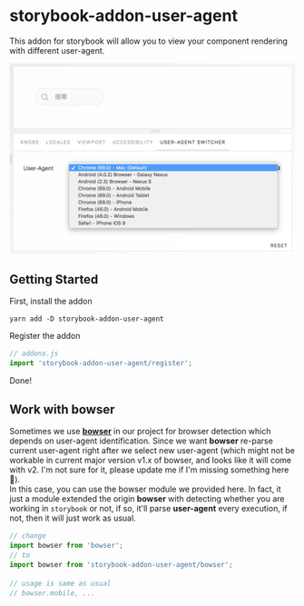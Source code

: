 # storybook-addon-user-agent
This addon for storybook will allow you to view your component rendering with different user-agent.

![ua-switcher-screenshot](doc/ua-switcher-screenshot.png)

## Getting Started
First, install the addon
```
yarn add -D storybook-addon-user-agent
```

Register the addon
```js
// addons.js
import 'storybook-addon-user-agent/register';
```

Done!

## Work with **bowser**
Sometimes we use [**bowser**](https://github.com/lancedikson/bowser) in our project for browser detection which depends on user-agent identification. Since we want **bowser** re-parse current user-agent right after we select new user-agent (which might not be workable in current major version v1.x of bowser, and looks like it will come with v2. I'm not sure for it, please update me if I'm missing something here 🙏).  
In this case, you can use the bowser module we provided here. In fact, it just a module extended the origin **bowser** with detecting whether you are working in `storybook` or not, if so, it'll parse **user-agent** every execution, if not, then it will just work as usual.
```js
// change
import bowser from 'bowser';
// to
import bowser from 'storybook-addon-user-agent/bowser';

// usage is same as usual
// bowser.mobile, ...
```
